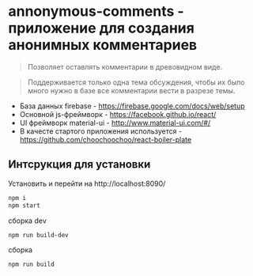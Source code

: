 # annonymous-comments - приложение для создания анонимных комментариев

> Позволяет оставлять комментарии в древовидном виде. 

> Поддерживается только одна тема обсуждения, чтобы их было много нужно в базе все комментарии вести в разрезе темы. 

- База данных firebase - https://firebase.google.com/docs/web/setup
- Основной js-фреймворк - https://facebook.github.io/react/
- UI фреймворк material-ui - http://www.material-ui.com/#/
- В качесте стартого приложения используется - https://github.com/choochoochoo/react-boiler-plate

## Интсрукция для установки

Установить и перейти на http://localhost:8090/

```sh
npm i
npm start
```

сборка dev
```sh
npm run build-dev
```

сборка
```sh
npm run build
```

